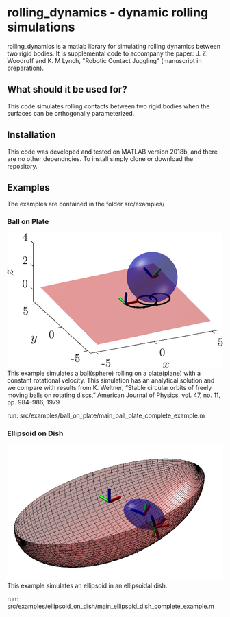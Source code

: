# rolling_dynamics - dynamic rolling simulations 
rolling_dynamics is a matlab library for simulating rolling dynamics between two rigid bodies. It is supplemental code to accompany the paper:
J. Z. Woodruff and K. M Lynch, "Robotic Contact Juggling" (manuscript in preparation). 

## What should it be used for? 
This code simulates rolling contacts between two rigid bodies when the surfaces can be orthogonally parameterized. 

## Installation
This code was developed and tested on MATLAB version 2018b, and there are no other dependncies. To install simply clone or download the repository. 

## Examples
The examples are contained in the folder src/examples/

### Ball on Plate
![Alt text](plate_ball_inclined.png?raw=true "Title")
This example simulates a ball(sphere) rolling on a plate(plane) with a constant rotational velocity. This simulation has an analytical solution and we compare with results from K. Weltner, “Stable circular orbits of freely moving balls on rotating discs,” American Journal of Physics, vol. 47, no. 11, pp. 984–986, 1979

run: src/examples/ball_on_plate/main_ball_plate_complete_example.m


### Ellipsoid on Dish
![Alt text](ellipsoid_dish.png?raw=true "Title")
This example simulates an ellipsoid in an ellipsoidal dish. 

run: src/examples/ellipsoid_on_dish/main_ellipsoid_dish_complete_example.m
